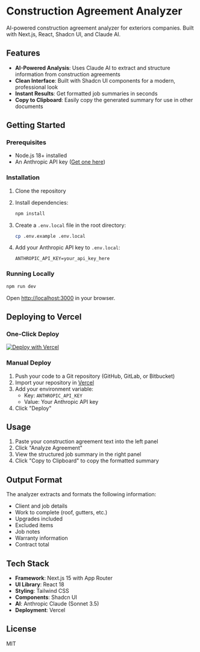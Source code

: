 # Construction Agreement Analyzer

AI-powered construction agreement analyzer for exteriors companies. Built with Next.js, React, Shadcn UI, and Claude AI.

## Features

- **AI-Powered Analysis**: Uses Claude AI to extract and structure information from construction agreements
- **Clean Interface**: Built with Shadcn UI components for a modern, professional look
- **Instant Results**: Get formatted job summaries in seconds
- **Copy to Clipboard**: Easily copy the generated summary for use in other documents

## Getting Started

### Prerequisites

- Node.js 18+ installed
- An Anthropic API key ([Get one here](https://console.anthropic.com/))

### Installation

1. Clone the repository
2. Install dependencies:
   ```bash
   npm install
   ```

3. Create a `.env.local` file in the root directory:
   ```bash
   cp .env.example .env.local
   ```

4. Add your Anthropic API key to `.env.local`:
   ```
   ANTHROPIC_API_KEY=your_api_key_here
   ```

### Running Locally

```bash
npm run dev
```

Open [http://localhost:3000](http://localhost:3000) in your browser.

## Deploying to Vercel

### One-Click Deploy

[![Deploy with Vercel](https://vercel.com/button)](https://vercel.com/new/clone?repository-url=YOUR_REPO_URL)

### Manual Deploy

1. Push your code to a Git repository (GitHub, GitLab, or Bitbucket)
2. Import your repository in [Vercel](https://vercel.com/new)
3. Add your environment variable:
   - Key: `ANTHROPIC_API_KEY`
   - Value: Your Anthropic API key
4. Click "Deploy"

## Usage

1. Paste your construction agreement text into the left panel
2. Click "Analyze Agreement"
3. View the structured job summary in the right panel
4. Click "Copy to Clipboard" to copy the formatted summary

## Output Format

The analyzer extracts and formats the following information:
- Client and job details
- Work to complete (roof, gutters, etc.)
- Upgrades included
- Excluded items
- Job notes
- Warranty information
- Contract total

## Tech Stack

- **Framework**: Next.js 15 with App Router
- **UI Library**: React 18
- **Styling**: Tailwind CSS
- **Components**: Shadcn UI
- **AI**: Anthropic Claude (Sonnet 3.5)
- **Deployment**: Vercel

## License

MIT
